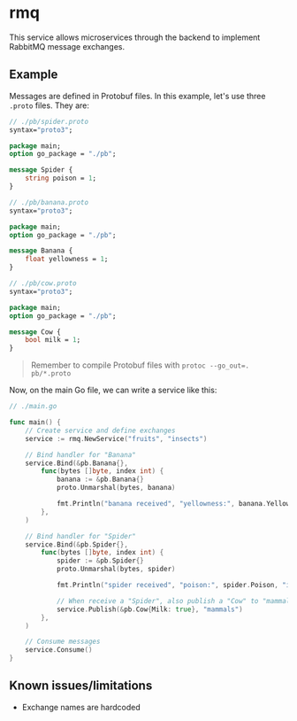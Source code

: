 # rmq

This service allows microservices through the backend to implement RabbitMQ message exchanges.

## Example

Messages are defined in Protobuf files. In this example, let's use three `.proto` files. They are:

```protobuf
// ./pb/spider.proto
syntax="proto3";

package main;
option go_package = "./pb";

message Spider {
    string poison = 1;
}
```

```protobuf
// ./pb/banana.proto
syntax="proto3";

package main;
option go_package = "./pb";

message Banana {
    float yellowness = 1;
}
```

```protobuf
// ./pb/cow.proto
syntax="proto3";

package main;
option go_package = "./pb";

message Cow {
    bool milk = 1;
}
```

> Remember to compile Protobuf files with `protoc --go_out=. pb/*.proto`

Now, on the main Go file, we can write a service like this:

```go
// ./main.go

func main() {
    // Create service and define exchanges
	service := rmq.NewService("fruits", "insects")

    // Bind handler for "Banana"
	service.Bind(&pb.Banana{},
        func(bytes []byte, index int) {
            banana := &pb.Banana{}
            proto.Unmarshal(bytes, banana)

            fmt.Println("banana received", "yellowness:", banana.Yellowness, "index:", index)
        },
    )

    // Bind handler for "Spider"
    service.Bind(&pb.Spider{},
        func(bytes []byte, index int) {
            spider := &pb.Spider{}
            proto.Unmarshal(bytes, spider)

            fmt.Println("spider received", "poison:", spider.Poison, "index:", index)

            // When receive a "Spider", also publish a "Cow" to "mammals" exchange
            service.Publish(&pb.Cow{Milk: true}, "mammals")
        },
    )

    // Consume messages
	service.Consume()
}
```

## Known issues/limitations

- Exchange names are hardcoded
